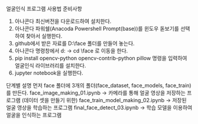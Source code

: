 얼굴인식 프로그램 사용법
준비사항
1. 아나콘다 최신버전을 다운로드하여 설치한다.
2. 아나콘다 파워쉘(Anacoda Powershell Prompt(base))를 윈도우 돋보기를 선택하여 찾아서 실행한다.
3. github에서 받은 자료를 D:\face 폴더를 만들어 놓는다.
4. 아나콘다 명령창에서 d: -> cd \face 로 이동을 한다.
5. pip install opencv-python opencv-contrib-python pillow 명령을 입력하여 얼굴인식 라이브러리를 설치한다.
6. jupyter notebook을 실행한다.

단계별 설명
먼저 face 폴더에 3개의 폴더(face_dataset, face_models, face_train)를 만든다.
face_image_making_01.ipynb -> 카메라를 통해 얼굴 영상을 저장하는 프로그램 (데이터 셋을 만들기 위한)
face_train_model_making_02.ipynb -> 저장된 얼굴 영상을 학습하는 프로그램
final_face_detect_03.ipynb -> 학습 모델을 이용하여 얼굴을 인식하는 프로그램
